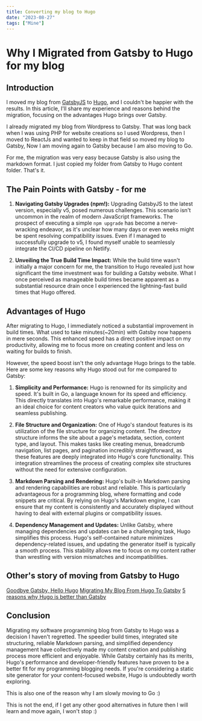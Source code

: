 ```yaml
---
title: Converting my blog to Hugo
date: "2023-08-27"
tags: ["Mine"]
---
```

# Why I Migrated from Gatsby to Hugo for my blog

## Introduction

I moved my blog from [GatsbyJS](https://www.gatsbyjs.com/) to [Hugo](https://gohugo.io/), and I couldn't be happier with the results. In this article, I'll share my experience and reasons behind the migration, focusing on the advantages Hugo brings over Gatsby.

I already migrated my blog from Wordpress to Gatsby. That was long back when I was using PHP for website creations so I used Wordpress, then I moved to ReactJs and wanted to keep in that field so moved my blog to Gatsby, Now I am moving again to Gatsby because I am also moving to Go.

For me, the migration was very easy because Gatsby is also using the markdown format. I just copied my folder from Gatsby to Hugo content folder. That's it.

## The Pain Points with Gatsby - for me

1. **Navigating Gatsby Upgrades (npm!):**
   Upgrading GatsbyJS to the latest version, especially v5, posed numerous challenges. This scenario isn't uncommon in the realm of modern JavaScript frameworks. The prospect of executing a simple `npm upgrade` has become a nerve-wracking endeavor, as it's unclear how many days or even weeks might be spent resolving compatibility issues. Even if I managed to successfully upgrade to v5, I found myself unable to seamlessly integrate the CI/CD pipeline on Netlify.

2. **Unveiling the True Build Time Impact:**
   While the build time wasn't initially a major concern for me, the transition to Hugo revealed just how significant the time investment was for building a Gatsby website. What I once perceived as manageable build times became apparent as a substantial resource drain once I experienced the lightning-fast build times that Hugo offered.


## Advantages of Hugo

After migrating to Hugo, I immediately noticed a substantial improvement in build times. What used to take minutes(~20min) with Gatsby now happens in mere seconds. This enhanced speed has a direct positive impact on my productivity, allowing me to focus more on creating content and less on waiting for builds to finish.

However, the speed boost isn't the only advantage Hugo brings to the table. Here are some key reasons why Hugo stood out for me compared to Gatsby:

1. **Simplicity and Performance:**
   Hugo is renowned for its simplicity and speed. It's built in Go, a language known for its speed and efficiency. This directly translates into Hugo's remarkable performance, making it an ideal choice for content creators who value quick iterations and seamless publishing.

2. **File Structure and Organization:**
   One of Hugo's standout features is its utilization of the file structure for organizing content. The directory structure informs the site about a page's metadata, section, content type, and layout. This makes tasks like creating menus, breadcrumb navigation, list pages, and pagination incredibly straightforward, as these features are deeply integrated into Hugo's core functionality. This integration streamlines the process of creating complex site structures without the need for extensive configuration.

3. **Markdown Parsing and Rendering:**
   Hugo's built-in Markdown parsing and rendering capabilities are robust and reliable. This is particularly advantageous for a programming blog, where formatting and code snippets are critical. By relying on Hugo's Markdown engine, I can ensure that my content is consistently and accurately displayed without having to deal with external plugins or compatibility issues.

4. **Dependency Management and Updates:**
   Unlike Gatsby, where managing dependencies and updates can be a challenging task, Hugo simplifies this process. Hugo's self-contained nature minimizes dependency-related issues, and updating the generator itself is typically a smooth process. This stability allows me to focus on my content rather than wrestling with version mismatches and incompatibilities.

## Other's story of moving from Gatsby to Hugo
[Goodbye Gatsby, Hello Hugo](https://mademistakes.com/notes/goodbye-gatsby-hello-hugo/)
[Migrating My Blog From Hugo To Gatsby](https://www.rahulpnath.com/blog/migrating-blog-from-hugo-to-gatsby/)
[5 reasons why Hugo is better than Gatsby](https://dev.to/rametta/5-reasons-why-hugo-is-better-than-gatsby-269h)

## Conclusion

Migrating my software programming blog from Gatsby to Hugo was a decision I haven't regretted. The speedier build times, integrated site structuring, reliable Markdown parsing, and simplified dependency management have collectively made my content creation and publishing process more efficient and enjoyable. While Gatsby certainly has its merits, Hugo's performance and developer-friendly features have proven to be a better fit for my programming blogging needs. If you're considering a static site generator for your content-focused website, Hugo is undoubtedly worth exploring.

This is also one of the reason why I am slowly moving to Go :)

This is not the end, if I get any other good alternatives in future then I will learn and move again, I won't stop :)